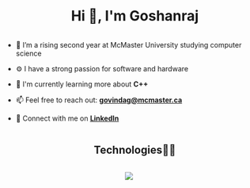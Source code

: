<!--h1 without bottom border-->
<div id="user-content-toc">
  <ul align="center">
    <summary><h1 style="display: inline-block">Hi 👋, I'm Goshanraj</h1></summary>
  </ul>
</div>

<!--Intro start-->
- 🔭 I’m a rising second year at McMaster University studying computer science

- ⚙  I have a strong passion for software and hardware

- 🧠 I'm currently learning more about **C++**

- 📫 Feel free to reach out: **govindag@mcmaster.ca**

- 🤝 Connect with me on **[LinkedIn](https://www.linkedin.com/in/goshanrajgovindaraj/)**
<!--Intro end-->

<!--h1 without bottom border-->
<div id="user-content-toc">
  <ul align="center">
    <summary><h2 style="display: inline-block">Technologies👨‍💻</h2></summary>
  </ul>
</div>
<!--tech stack icons-->
<p align="center">
  <a href="https://skillicons.dev">
    <img src="https://skillicons.dev/icons?i=git,github,cpp,c,bash,linux,html,css,js,ts,nextjs,nodejs,react,tailwind,mysql,postgres,supabase,firebase,py,fastapi,flask,vscode,&perline=14" />
  </a>
</p>
